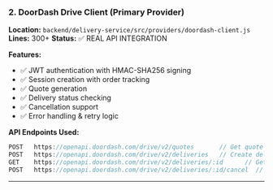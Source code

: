 ### 2. DoorDash Drive Client (Primary Provider)

**Location:** `backend/delivery-service/src/providers/doordash-client.js`
**Lines:** 300+
**Status:** ✅ REAL API INTEGRATION

**Features:**

- ✅ JWT authentication with HMAC-SHA256 signing
- ✅ Session creation with order tracking
- ✅ Quote generation
- ✅ Delivery status checking
- ✅ Cancellation support
- ✅ Error handling & retry logic

**API Endpoints Used:**

```javascript
POST   https://openapi.doordash.com/drive/v2/quotes       // Get quote
POST   https://openapi.doordash.com/drive/v2/deliveries   // Create delivery
GET    https://openapi.doordash.com/drive/v2/deliveries/:id      // Get status
POST   https://openapi.doordash.com/drive/v2/deliveries/:id/cancel  // Cancel
```

---
